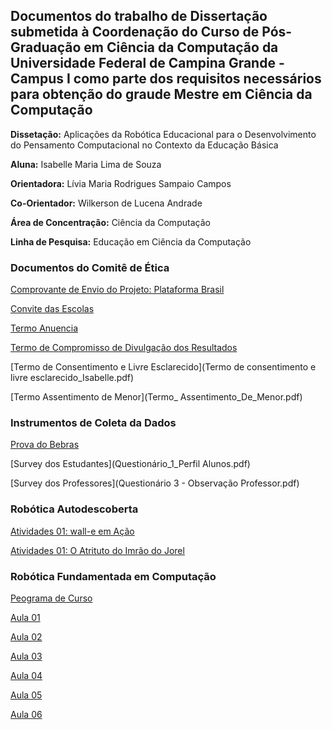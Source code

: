## Documentos do trabalho de Dissertação submetida à Coordenação do Curso de Pós-Graduação em Ciência da Computação da Universidade Federal de Campina Grande - Campus I como parte dos requisitos necessários para obtenção do graude Mestre em Ciência da Computação

**Dissetação:** Aplicações da Robótica Educacional para o Desenvolvimento do Pensamento Computacional no Contexto da Educação Básica

**Aluna:** Isabelle Maria Lima de Souza

**Orientadora:** Lívia Maria Rodrigues Sampaio Campos

**Co-Orientador:** Wilkerson de Lucena Andrade

**Área de Concentração:** Ciência da Computação

**Linha de Pesquisa:** Educação em Ciência da Computação


### Documentos do Comitê de Ética

[Comprovante de Envio do Projeto: Plataforma Brasil](Comprovante_Plataforma_Brasil.pdf)

[Convite das Escolas](Convite_Escola.pdf)

[Termo Anuencia](Termo_Anuencia_Direcao.pdf)

[Termo de Compromisso de Divulgação dos Resultados](Termo_Compromisso)

[Termo de Consentimento e Livre Esclarecido](Termo de consentimento e livre esclarecido_Isabelle.pdf)

[Termo Assentimento de Menor](Termo_ Assentimento_De_Menor.pdf)


### Instrumentos de Coleta da Dados

[Prova do Bebras](Prova_Bebras_2015.pdf)

[Survey dos Estudantes](Questionário_1_Perfil Alunos.pdf)

[Survey dos Professores](Questionário 3 - Observação Professor.pdf)


### Robótica Autodescoberta

[Atividades 01: wall-e em Ação](Robotica_Autodescoberta.pdf)

[Atividades 01: O Atrituto do Imrão do Jorel](Robotica_Autodescoberta.pdf)

### Robótica Fundamentada em Computação

[Peograma de Curso](Programa_Robotica_Fund_Computacao.pdf)

[Aula 01](Aula_01.pdf)

[Aula 02](Aula_02.pdf)

[Aula 03](Aula_03.pdf)

[Aula 04](Aula_04.pdf)

[Aula 05](Aula_05.pdf)

[Aula 06](Aula_06.pdf)


